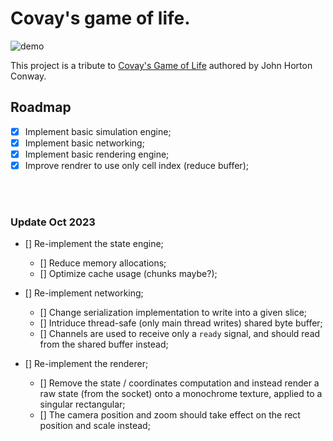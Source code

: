 # Covay's game of life.

![demo](https://github.com/tikhoplav/convay/assets/62797411/a04b2115-a197-44a7-8a0d-61c80be31f82)

This project is a tribute to [Covay's Game of Life](https://en.wikipedia.org/wiki/Conway%27s_Game_of_Life) authored by John Horton Conway.

## Roadmap

- [x] Implement basic simulation engine;
- [x] Implement basic networking;
- [x] Implement basic rendering engine;
- [x] Improve rendrer to use only cell index (reduce buffer);

<br>
<br>

### Update Oct 2023

- [] Re-implement the state engine;
    - [] Reduce memory allocations;
    - [] Optimize cache usage (chunks maybe?);

- [] Re-implement networking;
    - [] Change serialization implementation to write into a given slice;
    - [] Intriduce thread-safe (only main thread writes) shared byte buffer;
    - [] Channels are used to receive only a `ready` signal, and should read
         from the shared buffer instead;

- [] Re-implement the renderer;
    - [] Remove the state / coordinates computation and instead render a raw
         state (from the socket) onto a monochrome texture, applied to a 
         singular rectangular;
    - [] The camera position and zoom should take effect on the rect position
         and scale instead;

<br>
<br>
<br>
<br>
